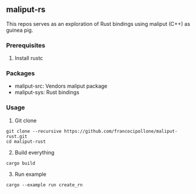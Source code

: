 ## maliput-rs

This repos serves as an exploration of Rust bindings using maliput (C++) as guinea pig.


### Prerequisites

1. Install rustc

### Packages
 - maliput-src: Vendors maliput package
 - maliput-sys: Rust bindings

### Usage

1. Git clone
```
git clone --recursive https://github.com/francocipollone/maliput-rust.git
cd maliput-rust
```

2. Build everything

```
cargo build
```

3. Run example
```
cargo --example run create_rn
```
